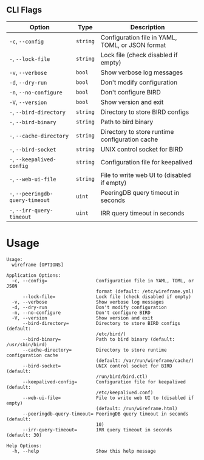 <!-- Code generated DO NOT EDIT -->
## CLI Flags
| Option | Type | Description |
|--------|------|-------------|
| `-c`, `--config` | `string` | Configuration file in YAML, TOML, or JSON format |
| `-`, `--lock-file` | `string` | Lock file (check disabled if empty) |
| `-v`, `--verbose` | `bool` | Show verbose log messages |
| `-d`, `--dry-run` | `bool` | Don't modify configuration |
| `-n`, `--no-configure` | `bool` | Don't configure BIRD |
| `-V`, `--version` | `bool` | Show version and exit |
| `-`, `--bird-directory` | `string` | Directory to store BIRD configs |
| `-`, `--bird-binary` | `string` | Path to bird binary |
| `-`, `--cache-directory` | `string` | Directory to store runtime configuration cache |
| `-`, `--bird-socket` | `string` | UNIX control socket for BIRD |
| `-`, `--keepalived-config` | `string` | Configuration file for keepalived |
| `-`, `--web-ui-file` | `string` | File to write web UI to (disabled if empty) |
| `-`, `--peeringdb-query-timeout` | `uint` | PeeringDB query timeout in seconds |
| `-`, `--irr-query-timeout` | `uint` | IRR query timeout in seconds |
# Usage
```
Usage:
  wireframe [OPTIONS]

Application Options:
  -c, --config=                  Configuration file in YAML, TOML, or JSON
                                 format (default: /etc/wireframe.yml)
      --lock-file=               Lock file (check disabled if empty)
  -v, --verbose                  Show verbose log messages
  -d, --dry-run                  Don't modify configuration
  -n, --no-configure             Don't configure BIRD
  -V, --version                  Show version and exit
      --bird-directory=          Directory to store BIRD configs (default:
                                 /etc/bird/)
      --bird-binary=             Path to bird binary (default: /usr/sbin/bird)
      --cache-directory=         Directory to store runtime configuration cache
                                 (default: /var/run/wireframe/cache/)
      --bird-socket=             UNIX control socket for BIRD (default:
                                 /run/bird/bird.ctl)
      --keepalived-config=       Configuration file for keepalived (default:
                                 /etc/keepalived.conf)
      --web-ui-file=             File to write web UI to (disabled if empty)
                                 (default: /run/wireframe.html)
      --peeringdb-query-timeout= PeeringDB query timeout in seconds (default:
                                 10)
      --irr-query-timeout=       IRR query timeout in seconds (default: 30)

Help Options:
  -h, --help                     Show this help message

```
